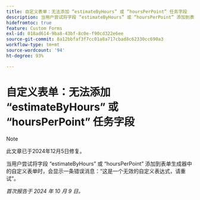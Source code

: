```yaml
---
title: 自定义表单：无法添加 “estimateByHours” 或 “hoursPerPoint” 任务字段
description: 当用户尝试将字段 “estimateByHours” 或 “hoursPerPoint” 添加到表单生成器中的自定义表单时，会显示一条错误消息：“这是一个无效的自定义表达式，请重试”。
hidefromtoc: true
feature: Custom Forms
exl-id: 018ad614-9ba8-43bf-8c0e-f90cd322e6ee
source-git-commit: 8a12bbfaf3f7cc01a8a717cbad8c62330cc690a3
workflow-type: tm+mt
source-wordcount: '94'
ht-degree: 93%

---
```


# 自定义表单：无法添加 “estimateByHours” 或 “hoursPerPoint” 任务字段

>[!NOTE]
>
>此文章已于2024年12月5日修复。

当用户尝试将字段 “estimateByHours” 或 “hoursPerPoint” 添加到表单生成器中的自定义表单时，会显示一条错误消息：“这是一个无效的自定义表达式，请重试”。

_首次报告于 2024 年 10 月 9 日。_
